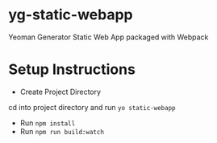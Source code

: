 # yg-static-webapp
Yeoman Generator Static Web App packaged with Webpack
# Setup Instructions
*   Create Project Directory

   cd into project directory and run `yo static-webapp`

*   Run `npm install`
*   Run `npm run build:watch`
